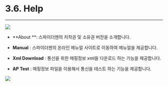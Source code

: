 # 3.6. Help

---

![](/assets/menu-help.png)

* **About **: 스파이더젠의 저작권 및 소유권 버전을 소개합니다.

* **Manual** : 스파이더젠의 온라인 메뉴얼 사이트로 이동하여 메뉴얼을 제공합니다.

* **Xml Download** : 통신을 위한 매핑정보 xml을 다운로드 하는 기능을 제공합니다.

* **AP Test** : 매핑정보 파일을 이용해서 통신을 테스트 하는 기능을 제공합니다.

![](/assets/menu-aptest.png)

